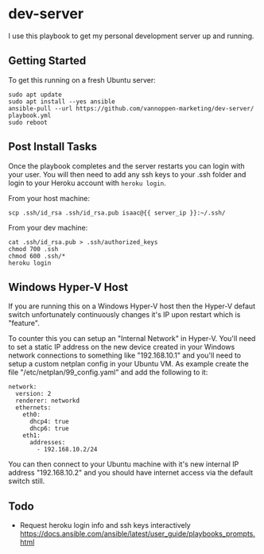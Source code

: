 # dev-server

I use this playbook to get my personal development server up and running.

## Getting Started

To get this running on a fresh Ubuntu server:

    sudo apt update
    sudo apt install --yes ansible
    ansible-pull --url https://github.com/vannoppen-marketing/dev-server/ playbook.yml
    sudo reboot

## Post Install Tasks

Once the playbook completes and the server restarts you can login with your
user. You will then need to add any ssh keys to your .ssh folder and login to
your Heroku account with `heroku login`.

From your host machine:

    scp .ssh/id_rsa .ssh/id_rsa.pub isaac@{{ server_ip }}:~/.ssh/

From your dev machine:

    cat .ssh/id_rsa.pub > .ssh/authorized_keys
    chmod 700 .ssh
    chmod 600 .ssh/*
    heroku login

## Windows Hyper-V Host

If you are running this on a Windows Hyper-V host then the Hyper-V defaut switch
unfortunately continuously changes it's IP upon restart which is "feature".

To counter this you can setup an "Internal Network" in Hyper-V. You'll need to
set a static IP address on the new device created in your Windows network
connections to something like "192.168.10.1" and you'll need to setup a custom
netplan config in your Ubuntu VM. As example create the file
"/etc/netplan/99_config.yaml" and add the following to it:

    network:
      version: 2
      renderer: networkd
      ethernets:
        eth0:
          dhcp4: true
          dhcp6: true
        eth1:
          addresses:
            - 192.168.10.2/24

You can then connect to your Ubuntu machine with it's new internal IP address
"192.168.10.2" and you should have internet access via the default switch still.

## Todo

- Request heroku login info and ssh keys interactively https://docs.ansible.com/ansible/latest/user_guide/playbooks_prompts.html
